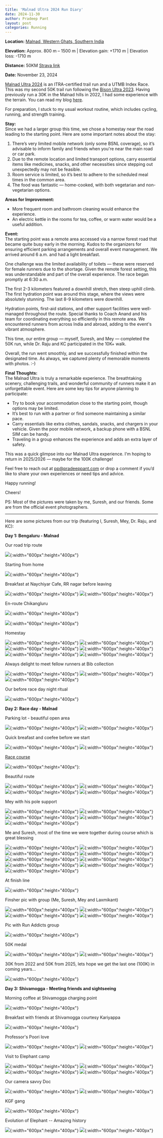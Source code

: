 ```yaml
---
title: 'Malnad Ultra 2024 Run Diary'
date: 2024-11-30
author: Pradeep Pant
layout: post
categories: Running
---
```


**Location:** [Malnad, Western Ghats, Southern India](https://en.wikipedia.org/wiki/Malenadu)

**Elevation:** Approx. 800 m – 1500 m | Elevation gain: +1710 m | Elevation loss: -1710 m

**Distance:** 50KM [Strava link](https://www.strava.com/activities/12965841789)

**Date:** November 23, 2024

[Malnad Ultra 2024](https://malnadultra.com/) is an ITRA-certified trail run and a UTMB Index Race. This was my second 50K trail run following the [Bison Ultra 2023](/running/bison_ultra_2023_race_report/). Having previously run a 30K in the Malnad hills in 2022, I had some experience with the terrain. You can read my blog [here](/running/malnad_ultra_2022_experience/).

For preparation, I stuck to my usual workout routine, which includes cycling, running, and strength training.

**Stay:**  
Since we had a larger group this time, we chose a homestay near the road leading to the starting point. Here are some important notes about the stay:  
<ol>
<li>There’s very limited mobile network (only some BSNL coverage), so it’s advisable to inform family and friends when you're near the main road or car park.</li>
<li>Due to the remote location and limited transport options, carry essential items like medicines, snacks, and other necessities since stepping out unexpectedly may not be feasible.</li>
<li>Room service is limited, so it’s best to adhere to the scheduled meal times in the common area.</li>
<li>The food was fantastic — home-cooked, with both vegetarian and non-vegetarian options.</li>
</ol>

**Areas for Improvement:**  
<ul>
<li>More frequent room and bathroom cleaning would enhance the experience.</li>
<li>An electric kettle in the rooms for tea, coffee, or warm water would be a useful addition.</li>
</ul>

**Event:**  
The starting point was a remote area accessed via a narrow forest road that became quite busy early in the morning. Kudos to the organizers for ensuring efficient parking arrangements and overall event management. We arrived around 6 a.m. and had a light breakfast.  

One challenge was the limited availability of toilets — these were reserved for female runners due to the shortage. Given the remote forest setting, this was understandable and part of the overall experience. The race began promptly at 6:30 a.m.  

The first 2-3 kilometers featured a downhill stretch, then steep uphill climb. The first hydration point was around this stage, where the views were absolutely stunning. The last 8-9 kilometers were downhill.  

Hydration points, first-aid stations, and other support facilities were well-managed throughout the route. Special thanks to Coach Anand and his team for coordinating everything so efficiently in this remote area. We encountered runners from across India and abroad, adding to the event's vibrant atmosphere.  

This time, our entire group — myself, Suresh, and Mey — completed the 50K run, while Dr. Raju and KC participated in the 10K+ walk.  

Overall, the run went smoothly, and we successfully finished within the designated time. As always, we captured plenty of memorable moments with photos. :-)

**Final Thoughts:**  
The Malnad Ultra is truly a remarkable experience. The breathtaking scenery, challenging trails, and wonderful community of runners make it an unforgettable event. Here are some key tips for anyone planning to participate:

<ul>
<li>Try to book your accommodation close to the starting point, though options may be limited.</li>
<li>It’s best to run with a partner or find someone maintaining a similar pace.</li>
<li>Carry essentials like extra clothes, sandals, snacks, and chargers in your vehicle. Given the poor mobile network, a backup phone with a BSNL SIM can be handy.</li>
<li>Traveling in a group enhances the experience and adds an extra layer of safety.</li>
</ul>

This was a quick glimpse into our Malnad Ultra experience. I'm hoping to return in 2025/2026 — maybe for the 100K challenge!  

Feel free to reach out at [pp@pradeeppant.com](mailto:pp@pradeeppant.com) or drop a comment if you’d like to share your own experiences or need tips and advice.  

Happy running!  

Cheers!  

PS: Most of the pictures were taken by me, Suresh, and our friends. Some are from the official event photographers.  

---------------------------------------------------------------------------------------------------

Here are some pictures from our trip (featuring I, Suresh, Mey, Dr. Raju, and KC):



**Day 1: Bengaluru - Malnad**

Our road trip route 


![](/data/images/travel/malnad_ultra_2024/03-route_map_blr_mallanduru.jpg){:width="600px":height="400px"}


Starting from home 

![](/data/images/travel/malnad_ultra_2024/01-start-with-suresh.jpg){:width="600px":height="400px"}


Breakfast at Naychiyar Cafe, RR nagar before leaving 

![](/data/images/travel/malnad_ultra_2024/02-breakfast_point_rr_nager.jpg){:width="600px":height="400px"}
![](/data/images/travel/malnad_ultra_2024/02-02-full_breakfast.jpg){:width="600px":height="400px"}


En-route Chikangluru

![](/data/images/travel/malnad_ultra_2024/04-en-route-chik.jpg){:width="600px":height="400px"}

![](/data/images/travel/malnad_ultra_2024/05-stop-for-ev-charging.jpg){:width="600px":height="400px"}

Homestay

![](/data/images/travel/malnad_ultra_2024/06-01-flowers.jpg){:width="600px":height="400px"}
![](/data/images/travel/malnad_ultra_2024/06-02-beautiful_homestay.jpg){:width="600px":height="400px"}
![](/data/images/travel/malnad_ultra_2024/06-homestay.jpg){:width="600px":height="400px"}
![](/data/images/travel/malnad_ultra_2024/07-with_dog_homestay.jpg){:width="600px":height="400px"}
![](/data/images/travel/malnad_ultra_2024/08-dog_love.jpg){:width="600px":height="400px"}
![](/data/images/travel/malnad_ultra_2024/09-at_homestay.jpg){:width="600px":height="400px"}

Always delight to meet fellow runners at Bib collection 

![](/data/images/travel/malnad_ultra_2024/10-bib_collection.jpg){:width="600px":height="400px"}
![](/data/images/travel/malnad_ultra_2024/11-bib_collection_coach_kay.jpg){:width="600px":height="400px"}
![](/data/images/travel/malnad_ultra_2024/12-bib_collection_group.jpg){:width="600px":height="400px"}

Our before race day night ritual

![](/data/images/travel/malnad_ultra_2024/13-prep.jpg){:width="600px":height="400px"}


**Day 2: Race day - Malnad**

Parking lot - beautiful open area

![](/data/images/travel/malnad_ultra_2024/14-parking_lot.jpg){:width="600px":height="400px"}
![](/data/images/travel/malnad_ultra_2024/15-at_starting_point.jpg){:width="600px":height="400px"}

Quick breafast and coefee before we start

![](/data/images/travel/malnad_ultra_2024/16-quick_coffee_morning.jpg){:width="600px":height="400px"}
![](/data/images/travel/malnad_ultra_2024/17-ready_to_start.jpg){:width="600px":height="400px"}


[Race course ](https://itra.run/Races/RaceCourse/Malnad.Ultra.50K/2024/89101)

![](/data/images/travel/malnad_ultra_2024/53-malnad_50k_race_route.png){:width="600px":height="400px"}:


Beautiful route 

![](/data/images/travel/malnad_ultra_2024/18-beautiful_trail.jpg){:width="600px":height="400px"}
![](/data/images/travel/malnad_ultra_2024/19-by_cameraman.jpg){:width="600px":height="400px"}
![](/data/images/travel/malnad_ultra_2024/20-group.jpg){:width="600px":height="400px"}
![](/data/images/travel/malnad_ultra_2024/21-loving_trails.jpg){:width="600px":height="400px"}

Mey with his pole support

![](/data/images/travel/malnad_ultra_2024/22-mey_with_his_pole.jpg){:width="600px":height="400px"}
![](/data/images/travel/malnad_ultra_2024/23-on_trails.jpg){:width="600px":height="400px"}
![](/data/images/travel/malnad_ultra_2024/24-on_trails1.jpg){:width="600px":height="400px"}
![](/data/images/travel/malnad_ultra_2024/25-sun_and_heat.jpg){:width="600px":height="400px"}
![](/data/images/travel/malnad_ultra_2024/26-trail_route.jpg){:width="600px":height="400px"}

Me and Suresh, most of the time we were together during course which is great blessing 

![](/data/images/travel/malnad_ultra_2024/27-with_suresh_enroute.jpg){:width="600px":height="400px"}
![](/data/images/travel/malnad_ultra_2024/28-with_suresh_on_trails.jpg){:width="600px":height="400px"}
![](/data/images/travel/malnad_ultra_2024/29-with_suresh_trail.jpg){:width="600px":height="400px"}
![](/data/images/travel/malnad_ultra_2024/30-trails_loney.jpg){:width="600px":height="400px"}
![](/data/images/travel/malnad_ultra_2024/31-uphill.jpg){:width="600px":height="400px"}
![](/data/images/travel/malnad_ultra_2024/32-01-muddy.jpg){:width="600px":height="400px"}
![](/data/images/travel/malnad_ultra_2024/32-uphill_1.jpg){:width="600px":height="400px"}
![](/data/images/travel/malnad_ultra_2024/33-suresh_cameraman.jpg){:width="600px":height="400px"}
![](/data/images/travel/malnad_ultra_2024/34-ascent.jpg){:width="600px":height="400px"}

At finish line 

![](/data/images/travel/malnad_ultra_2024/35-finish_line.jpg){:width="600px":height="400px"}

Finsher pic with group (Me, Suresh, Mey and Laxmikant)

![](/data/images/travel/malnad_ultra_2024/36-finisher_group_pic.jpg){:width="600px":height="400px"}
![](/data/images/travel/malnad_ultra_2024/37-finisher_pic.jpg){:width="600px":height="400px"}
![](/data/images/travel/malnad_ultra_2024/38-got_medal.jpg){:width="600px":height="400px"}
![](/data/images/travel/malnad_ultra_2024/39-suresh_getting_medal.jpg){:width="600px":height="400px"}

Pic with Run Addicts group

![](/data/images/travel/malnad_ultra_2024/40-rr_nanager_runaddicts.jpg){:width="600px":height="400px"}


50K medal

![](/data/images/travel/malnad_ultra_2024/51-50K-medal.jpg){:width="600px":height="400px"}
![](/data/images/travel/malnad_ultra_2024/52-bib_medal.jpg){:width="600px":height="400px"}

30K from 2022 and 50K from 2025, lets hope we get the last one (100K) in coming years...

![](/data/images/travel/malnad_ultra_2024/53-30K_50K_medal.jpg){:width="600px":height="400px"}

**Day 3: Shivamogga - Meeting friends and sightseeing**

Morning coffee at Shivamogga charging point

![](/data/images/travel/malnad_ultra_2024/41-01-morning_coffee_shivmoga.jpg){:width="600px":height="400px"}

Breakfast with friends at Shivamogga courtesy Kariyappa

![](/data/images/travel/malnad_ultra_2024/41-breakfast_at_shivmoga_with_friends.jpg){:width="600px":height="400px"}

Professor's Poori love 

![](/data/images/travel/malnad_ultra_2024/42-01-poori_love.jpg){:width="600px":height="400px"}
![](/data/images/travel/malnad_ultra_2024/42-breakfast_shivmoga.jpg){:width="600px":height="400px"}

Visit to Elephant camp

![](/data/images/travel/malnad_ultra_2024/43-elephant_camp_visit.jpg){:width="600px":height="400px"}
![](/data/images/travel/malnad_ultra_2024/44-elephant_camp_visit2.jpg){:width="600px":height="400px"}
![](/data/images/travel/malnad_ultra_2024/45-elephant_camp_visit3.jpg){:width="600px":height="400px"}
![](/data/images/travel/malnad_ultra_2024/45-elephant_camp_visit4.jpg){:width="600px":height="400px"}

Our camera savvy Doc

![](/data/images/travel/malnad_ultra_2024/46-elephant_camp_visit5.jpg){:width="600px":height="400px"}
![](/data/images/travel/malnad_ultra_2024/47-elephant_camp_visit6.jpg){:width="600px":height="400px"}

KGF gang 

![](/data/images/travel/malnad_ultra_2024/48-elephant_camp_visit7.jpg){:width="600px":height="400px"}

Evolution of Elephant -- Amazing history

![](/data/images/travel/malnad_ultra_2024/49-elephant_evolution.jpg){:width="600px":height="400px"}
![](/data/images/travel/malnad_ultra_2024/50-elephant_solo.jpg){:width="600px":height="400px"}



